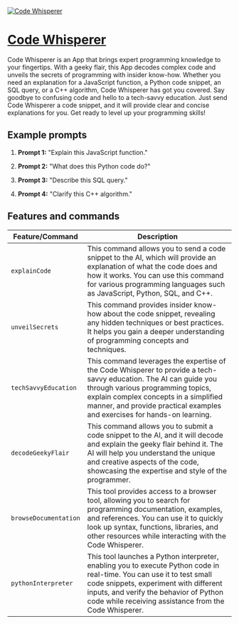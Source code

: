 [![Code Whisperer](https://files.oaiusercontent.com/file-8OQqa8wxWqyga92VwQxnGM0Q?se=2123-10-14T02%3A08%3A07Z&sp=r&sv=2021-08-06&sr=b&rscc=max-age%3D31536000%2C%20immutable&rscd=attachment%3B%20filename%3D17be688a-c5f9-4f96-a9b0-7ee765482d56.png&sig=BWc8epgceVIFKnyU3l/84ftadSIfCkxf1vaYvSNv4Go%3D)](https://chat.openai.com/g/g-nMbWE7g9I-code-whisperer)

# [Code Whisperer](https://chat.openai.com/g/g-nMbWE7g9I-code-whisperer)

Code Whisperer is an App that brings expert programming knowledge to your fingertips. With a geeky flair, this App decodes complex code and unveils the secrets of programming with insider know-how. Whether you need an explanation for a JavaScript function, a Python code snippet, an SQL query, or a C++ algorithm, Code Whisperer has got you covered. Say goodbye to confusing code and hello to a tech-savvy education. Just send Code Whisperer a code snippet, and it will provide clear and concise explanations for you. Get ready to level up your programming skills!

## Example prompts

1. **Prompt 1:** "Explain this JavaScript function."

2. **Prompt 2:** "What does this Python code do?"

3. **Prompt 3:** "Describe this SQL query."

4. **Prompt 4:** "Clarify this C++ algorithm."


## Features and commands

| Feature/Command | Description |
| --- | --- |
| `explainCode` | This command allows you to send a code snippet to the AI, which will provide an explanation of what the code does and how it works. You can use this command for various programming languages such as JavaScript, Python, SQL, and C++. |
| `unveilSecrets` | This command provides insider know-how about the code snippet, revealing any hidden techniques or best practices. It helps you gain a deeper understanding of programming concepts and techniques. |
| `techSavvyEducation` | This command leverages the expertise of the Code Whisperer to provide a tech-savvy education. The AI can guide you through various programming topics, explain complex concepts in a simplified manner, and provide practical examples and exercises for hands-on learning. |
| `decodeGeekyFlair` | This command allows you to submit a code snippet to the AI, and it will decode and explain the geeky flair behind it. The AI will help you understand the unique and creative aspects of the code, showcasing the expertise and style of the programmer. |
| `browseDocumentation` | This tool provides access to a browser tool, allowing you to search for programming documentation, examples, and references. You can use it to quickly look up syntax, functions, libraries, and other resources while interacting with the Code Whisperer. |
| `pythonInterpreter` | This tool launches a Python interpreter, enabling you to execute Python code in real-time. You can use it to test small code snippets, experiment with different inputs, and verify the behavior of Python code while receiving assistance from the Code Whisperer. |